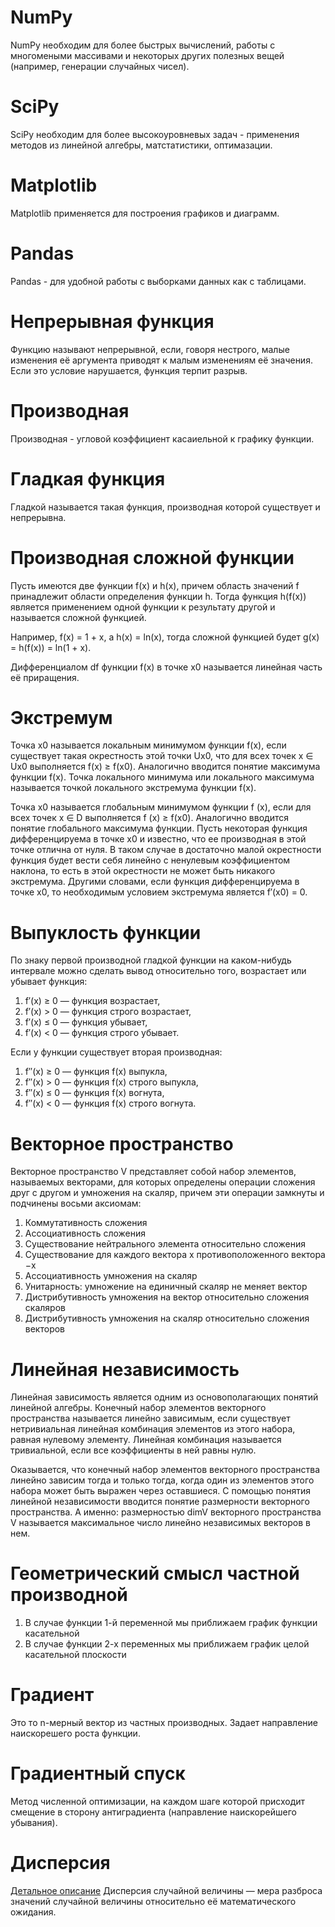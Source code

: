 # NumPy
NumPy необходим для более быстрых вычислений, работы с многомеными массивами и некоторых других полезных вещей (например, генерации случайных чисел).

# SciPy
SciPy необходим для более высокоуровневых задач - применения методов из линейной алгебры, матстатистики, оптимазации.

# Matplotlib
Matplotlib применяется для построения графиков и диаграмм.

# Pandas
Pandas - для удобной работы с выборками данных как с таблицами.

# Непрерывная функция
Функцию называют непрерывной, если, говоря нестрого, малые изменения её аргумента приводят к малым изменениям её значения. Если это условие нарушается, функция терпит разрыв.

# Производная
Производная - угловой коэффициент касаиельной к графику функции.

# Гладкая функция
Гладкой называется такая функция, производная которой существует и непрерывна.

# Производная сложной функции
Пусть имеются две функции f(x) и h(x), причем область значений f принадлежит области определения функции h. Тогда функция h(f(x)) является применением одной функции к результату другой и называется сложной функцией.


Например, f(x) = 1 + x, а h(x) = ln(x), тогда сложной функцией будет g(x) = h(f(x)) = ln(1 + x).


Дифференциалом df функции f(x) в точке x0 называется линейная часть её приращения.

# Экстремум
Точка x0 называется локальным минимумом функции f(x), если существует такая окрестность этой точки Ux0, что для всех точек x ∈ Ux0 выполняется f(x) ≥ f(x0). Аналогично вводится понятие максимума функции f(x). Точка локального минимума или локального максимума называется точкой локального экстремума функции f(x).

Точка x0 называется глобальным минимумом функции f (x), если для всех точек x ∈ D выполняется f (x) ≥ f(x0). Аналогично вводится понятие глобального максимума функции.
Пусть некоторая функция дифференцируема в точке x0 и известно, что ее производная в этой точке отлична от нуля. В таком случае в достаточно малой окрестности функция будет вести себя линейно с ненулевым коэффициентом наклона, то есть в этой окрестности не может быть никакого экстремума. Другими словами, если функция дифференцируема в точке x0, то необходимым условием экстремума является f′(x0) = 0.

# Выпуклость функции
По знаку первой производной гладкой функции на каком-нибудь интервале можно сделать вывод относительно того, возрастает или убывает функция:

1. f′(x) ≥ 0 — функция возрастает,
2. f′(x) > 0 — функция строго возрастает,
3. f′(x) ≤ 0 — функция убывает,
4. f′(x) < 0 — функция строго убывает.

Если у функции существует вторая производная:
1. f′′(x) ≥ 0 — функция f(x) выпукла,
2. f′′(x) > 0 — функция f(x) строго выпукла,
3. f′′(x) ≤ 0 — функция f(x) вогнута,
4. f′′(x) < 0 — функция f(x) строго вогнута.

# Векторное пространство
Векторное пространство V представляет собой набор элементов, называемых векторами, для которых определены операции сложения друг с другом и умножения на скаляр, причем эти операции замкнуты и подчинены восьми аксиомам:

1. Коммутативность сложения
2. Ассоциативность сложения
3. Существование нейтрального элемента относительно сложения
4. Существование для каждого вектора x противоположенного вектора −x
5. Ассоциативность умножения на скаляр
6. Унитарность: умножение на единичный скаляр не меняет вектор
7. Дистрибутивность умножения на вектор относительно сложения скаляров
8. Дистрибутивность умножения на скаляр относительно сложения векторов

# Линейная независимость
Линейная зависимость является одним из основополагающих понятий линейной алгебры. Конечный набор элементов векторного пространства называется линейно зависимым, если существует нетривиальная линейная комбинация элементов из этого набора, равная нулевому элементу. Линейная комбинация называется тривиальной, если все коэффициенты в ней равны нулю.


Оказывается, что конечный набор элементов векторного пространства линейно зависим тогда и только тогда, когда один из элементов этого набора может быть выражен через оставшиеся.
С помощью понятия линейной независимости вводится понятие размерности векторного пространства. А именно: размерностью dimV векторного пространства V называется максимальное число линейно независимых векторов в нем.

# Геометрический смысл частной производной
1. В случае функции 1-й переменной мы приближаем график функции касательной
2. В случае функции 2-х переменных мы приближаем график целой касательной плоскости

# Градиент
Это то n-мерный вектор из частных производных.
Задает направление наискорешего роста функции.

# Градиентный спуск
Метод численной оптимизации, на каждом шаге которой присходит смещение в сторону антиградиента (направление наискорейшего убывания).

# Дисперсия
[Детальное описание](https://ru.wikipedia.org/wiki/%D0%94%D0%B8%D1%81%D0%BF%D0%B5%D1%80%D1%81%D0%B8%D1%8F_%D1%81%D0%BB%D1%83%D1%87%D0%B0%D0%B9%D0%BD%D0%BE%D0%B9_%D0%B2%D0%B5%D0%BB%D0%B8%D1%87%D0%B8%D0%BD%D1%8B)
Дисперсия случайной величины — мера разброса значений случайной величины относительно её математического ожидания. 
